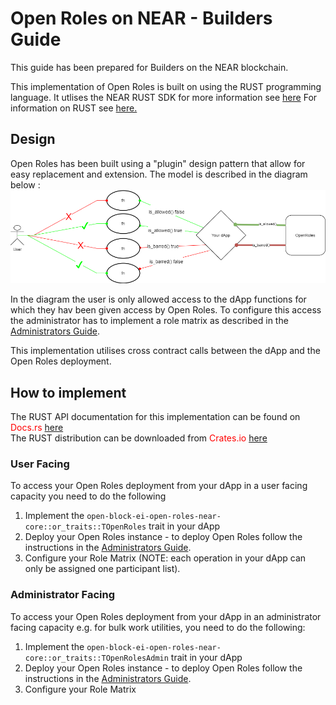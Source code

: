 # Open Roles on NEAR - Builders Guide

This guide has been prepared for Builders on the NEAR blockchain. 

This implementation of Open Roles is built on using the RUST programming language. 
It utlises the NEAR RUST SDK for more information see <a href="https://docs.near.org/docs/develop/contracts/rust/intro">here</a>
For information on RUST see <a href="https://www.rust-lang.org/">here.</a>

## Design 

Open Roles has been built using a "plugin" design pattern that allow for easy replacement and extension. The model is described in the diagram below :
<img src="https://github.com/Block-Star-Logic/open-roles/blob/3c2da814ed7c726395b0df2971f23ecd8241f0df/blockchain_near/media/open_roles_design.png"/>

In the diagram the user is only allowed access to the dApp functions for which they hav been given access by Open Roles. To configure this access the administrator has to implement a role matrix as described in the <a href="ADMIN.md">Administrators Guide</a>.

This implementation utilises cross contract calls between the dApp and the Open Roles deployment. 

## How to implement

The RUST API documentation for this implementation can be found on <font color="red">Docs.rs <a href="https://docs.rs/">here</a></font>
<br/>The RUST distribution can be downloaded from <font color="red">Crates.io <a href="">here</a></font>

### User Facing
To access your Open Roles deployment from your dApp in a user facing capacity you need to do the following 

1. Implement the ```open-block-ei-open-roles-near-core::or_traits::TOpenRoles``` trait in your dApp 
2. Deploy your Open Roles instance - to deploy Open Roles follow the instructions in the <a href="ADMIN.md">Administrators Guide</a>. 
3. Configure your Role Matrix (NOTE: each operation in your dApp can only be assigned one participant list).

### Administrator Facing
To access your Open Roles deployment from your dApp in an administrator facing capacity e.g. for bulk work utilities, you need to do the following:
1. Implement the ```open-block-ei-open-roles-near-core::or_traits::TOpenRolesAdmin``` trait in your dApp
2. Deploy your Open Roles instance - to deploy Open Roles follow the instructions in the <a href="ADMIN.md">Administrators Guide</a>. 
3. Configure your Role Matrix 

